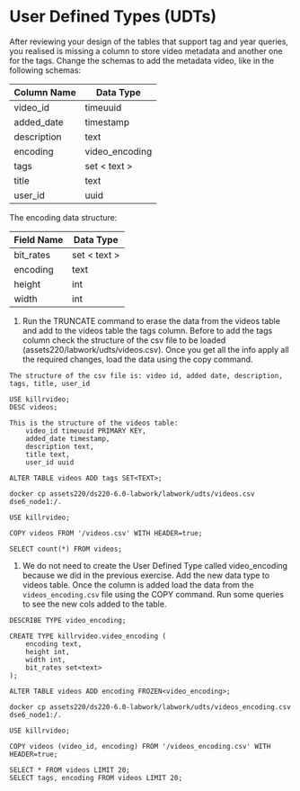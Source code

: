# User Defined Types (UDTs)

After reviewing your design of the tables that support tag and year queries, you realised is missing a column to store video metadata and another one for the tags. Change the schemas to add the metadata video, like in the following schemas:

| Column Name | Data Type |
| ----------- | --------- |
| video_id | timeuuid |
| added_date | timestamp |
| description | text |
| encoding | video_encoding |
| tags |  set < text > |
| title	| text |
| user_id | uuid |

The encoding data structure:

| Field Name | Data Type |
| ---------- | --------- |
| bit_rates	| set < text > |
| encoding | text |
| height | int |
| width | int |

1. Run the TRUNCATE command to erase the data from the videos table and add to the videos table the tags column. Before to add the tags column check the structure of the csv file to be loaded (assets220/labwork/udts/videos.csv). Once you get all the info apply all the required changes, load the data using the copy command.

```
The structure of the csv file is: video id, added date, description, tags, title, user_id

USE killrvideo;
DESC videos;

This is the structure of the videos table:
    video_id timeuuid PRIMARY KEY,
    added_date timestamp,
    description text,
    title text,
    user_id uuid

ALTER TABLE videos ADD tags SET<TEXT>;

docker cp assets220/ds220-6.0-labwork/labwork/udts/videos.csv dse6_node1:/.

USE killrvideo;

COPY videos FROM '/videos.csv' WITH HEADER=true;

SELECT count(*) FROM videos;
```

1. We do not need to create the User Defined Type called video_encoding because we did in the previous exercise. Add the new data type to videos table. Once the column is added load the data from the `videos_encoding.csv` file using the COPY command. Run some queries to see the new cols added to the table.

```
DESCRIBE TYPE video_encoding;

CREATE TYPE killrvideo.video_encoding (
    encoding text,
    height int,
    width int,
    bit_rates set<text>
);

ALTER TABLE videos ADD encoding FROZEN<video_encoding>;

docker cp assets220/ds220-6.0-labwork/labwork/udts/videos_encoding.csv dse6_node1:/.

USE killrvideo;

COPY videos (video_id, encoding) FROM '/videos_encoding.csv' WITH HEADER=true;

SELECT * FROM videos LIMIT 20;
SELECT tags, encoding FROM videos LIMIT 20;
```